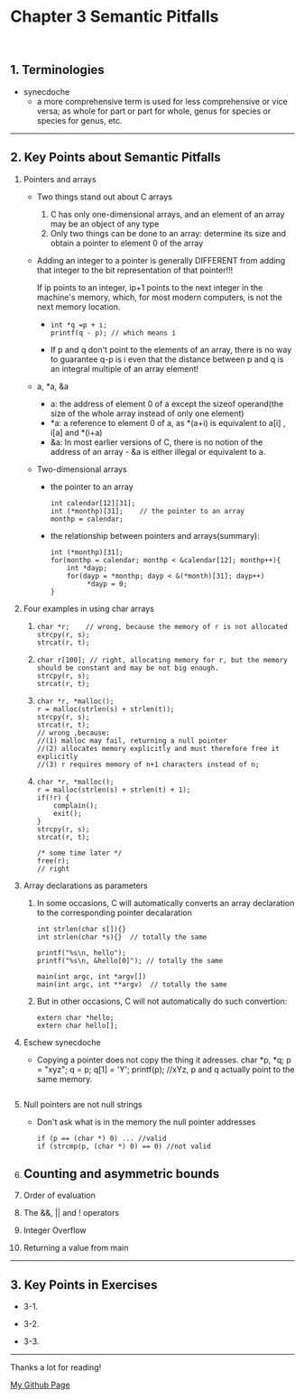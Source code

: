 # Chapter 3 Semantic Pitfalls

</br>

## 1. Terminologies 

   - synecdoche
     - a more comprehensive term is used for less comprehensive or vice versa; as whole for part or part for whole, genus for species or species for genus, etc.
---

## 2. Key Points about Semantic Pitfalls

1. Pointers and arrays
   - Two things  stand out about C arrays
      1. C has only one-dimensional arrays, and an element of an array may be an object of any type
      2. Only two things can be done to an array: determine its size and obtain a pointer to element 0 of the array 

   - Adding an integer to a pointer is generally DIFFERENT from adding that integer to the bit representation of that pointer!!!
     
     If ip points to an integer, ip+1 points to the next integer in the machine's memory, which, for most modern computers, is not the next memory location.
        - ```
          int *q =p + i;
          printf(q - p); // which means i 
          ```
        - If p and q don't point to the  elements of an array, there is no way to guarantee q-p is i even that the distance between p and q is an integral multiple of an array element!
   - a, *a, &a
     - a: the address of element 0 of a except the sizeof operand(the size of the whole array instead of only one element)
     - *a:  a reference to element 0 of a, as *(a+i) is equivalent to a[i] , i[a] and *(i+a)
     - &a: In most earlier versions of C, there is no notion of the address of an array - &a is either illegal or equivalent to a.
   - Two-dimensional arrays
     - the pointer to an array
       ```
       int calendar[12][31]; 
       int (*monthp)[31];    // the pointer to an array
       monthp = calendar;
       ```
     - the relationship between pointers and arrays(summary):
       ```
       int (*monthp)[31];
       for(monthp = calendar; monthp < &calendar[12]; monthp++){
           int *dayp;
           for(dayp = *monthp; dayp < &(*month)[31]; dayp++)
                *dayp = 0;
       }
       ```
2. Four examples in using char arrays 
   1. ```
      char *r;    // wrong, because the memory of r is not allocated 
      strcpy(r, s);
      strcat(r, t);
      ```
   2. ```
      char r[100]; // right, allocating memory for r, but the memory should be constant and may be not big enough. 
      strcpy(r, s); 
      strcat(r, t);
      ```
   3. ```
      char *r, *malloc();
      r = malloc(strlen(s) + strlen(t));
      strcpy(r, s);
      strcat(r, t);
      // wrong ,because:
      //(1) malloc may fail, returning a null pointer
      //(2) allocates memory explicitly and must therefore free it explicitly
      //(3) r requires memory of n+1 characters instead of n;
      ```
   4. ```
      char *r, *malloc();
      r = malloc(strlen(s) + strlen(t) + 1);
      if(!r) {
          complain();
          exit();
      }
      strcpy(r, s);
      strcat(r, t);

      /* some time later */
      free(r);
      // right
      ```
3. Array declarations as parameters 
   1. In some occasions, C will automatically converts an array declaration to the corresponding pointer decalaration
      ```
      int strlen(char s[]){}
      int strlen(char *s){}  // totally the same
   
      printf("%s\n, hello");
      printf("%s\n, &hello[0]"); // totally the same
   
      main(int argc, int *argv[])
      main(int argc, int **argv)  // totally the same
      ```

   2. But in other occasions, C will not automatically do such convertion:
      ```
      extern char *hello;
      extern char hello[];
      ```

4. Eschew synecdoche
   - Copying a pointer does not copy the thing it adresses. 
     char *p, *q;
     p = "xyz";
     q = p;
     q[1] = 'Y';
     printf(p); //xYz, p and q actually point to the same memory.   
     ```

5. Null pointers are not null strings
   - Don't ask what is in the memory the null pointer addresses
     ```
     if (p == (char *) 0) ... //valid
     if (strcmp(p, (char *) 0) == 0) //not valid
     ```

6. Counting and asymmetric bounds
   - 

7. Order of evaluation

8. The &&, || and ! operators

9. Integer Overflow

10. Returning a value from main

---

## 3. Key Points in Exercises

- 3-1.

- 3-2.

- 3-3.

---

Thanks a lot for reading!

[My Github Page](https://github.com/beckoning-phoenix)
